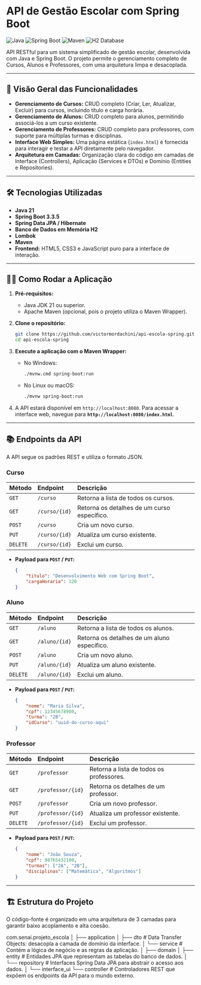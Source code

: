 # API de Gestão Escolar com Spring Boot

![Java](https://img.shields.io/badge/Java-21-blue.svg) ![Spring Boot](https://img.shields.io/badge/Spring_Boot-3.3.5-brightgreen.svg) ![Maven](https://img.shields.io/badge/Maven-4.0.0-red.svg) ![H2 Database](https://img.shields.io/badge/Database-H2-orange.svg)

API RESTful para um sistema simplificado de gestão escolar, desenvolvida com Java e Spring Boot. O projeto permite o gerenciamento completo de Cursos, Alunos e Professores, com uma arquitetura limpa e desacoplada.

---

## 🚀 Visão Geral das Funcionalidades

* **Gerenciamento de Cursos:** CRUD completo (Criar, Ler, Atualizar, Excluir) para cursos, incluindo título e carga horária.
* **Gerenciamento de Alunos:** CRUD completo para alunos, permitindo associá-los a um curso existente.
* **Gerenciamento de Professores:** CRUD completo para professores, com suporte para múltiplas turmas e disciplinas.
* **Interface Web Simples:** Uma página estática (`index.html`) é fornecida para interagir e testar a API diretamente pelo navegador.
* **Arquitetura em Camadas:** Organização clara do código em camadas de Interface (Controllers), Aplicação (Services e DTOs) e Domínio (Entities e Repositories).

---

## 🛠️ Tecnologias Utilizadas

* **Java 21**
* **Spring Boot 3.3.5**
* **Spring Data JPA / Hibernate**
* **Banco de Dados em Memória H2**
* **Lombok**
* **Maven**
* **Frontend:** HTML5, CSS3 e JavaScript puro para a interface de interação.

---

## 🏃‍♀️ Como Rodar a Aplicação

1.  **Pré-requisitos:**
    * Java JDK 21 ou superior.
    * Apache Maven (opcional, pois o projeto utiliza o Maven Wrapper).

2.  **Clone o repositório:**
    ```bash
    git clone https://github.com/victormordachini/api-escola-spring.git
    cd api-escola-spring
    ```

3.  **Execute a aplicação com o Maven Wrapper:**
    * No Windows:
        ```bash
        ./mvnw.cmd spring-boot:run
        ```
    * No Linux ou macOS:
        ```bash
        ./mvnw spring-boot:run
        ```

4.  A API estará disponível em `http://localhost:8080`. Para acessar a interface web, navegue para **`http://localhost:8080/index.html`**.

---

## 📚 Endpoints da API

A API segue os padrões REST e utiliza o formato JSON.

### **Curso**
| Método | Endpoint | Descrição |
| :--- | :--- | :--- |
| `GET` | `/curso` | Retorna a lista de todos os cursos. |
| `GET` | `/curso/{id}` | Retorna os detalhes de um curso específico. |
| `POST` | `/curso` | Cria um novo curso. |
| `PUT` | `/curso/{id}` | Atualiza um curso existente. |
| `DELETE`| `/curso/{id}` | Exclui um curso. |

* **Payload para `POST` / `PUT`:**
    ```json
    {
        "titulo": "Desenvolvimento Web com Spring Boot",
        "cargaHoraria": 120
    }
    ```

### **Aluno**
| Método | Endpoint | Descrição |
| :--- | :--- | :--- |
| `GET` | `/aluno` | Retorna a lista de todos os alunos. |
| `GET` | `/aluno/{id}` | Retorna os detalhes de um aluno específico. |
| `POST` | `/aluno` | Cria um novo aluno. |
| `PUT` | `/aluno/{id}` | Atualiza um aluno existente. |
| `DELETE`| `/aluno/{id}` | Exclui um aluno. |

* **Payload para `POST` / `PUT`:**
    ```json
    {
        "nome": "Maria Silva",
        "cpf": 12345678900,
        "turma": "2B",
        "idCurso": "uuid-do-curso-aqui"
    }
    ```

### **Professor**
| Método | Endpoint | Descrição |
| :--- | :--- | :--- |
| `GET` | `/professor` | Retorna a lista de todos os professores. |
| `GET` | `/professor/{id}`| Retorna os detalhes de um professor. |
| `POST` | `/professor` | Cria um novo professor. |
| `PUT` | `/professor/{id}` | Atualiza um professor existente. |
| `DELETE`| `/professor/{id}`| Exclui um professor. |

* **Payload para `POST` / `PUT`:**
    ```json
    {
        "nome": "João Souza",
        "cpf": 98765432100,
        "turmas": ["2A", "2B"],
        "disciplinas": ["Matemática", "Algoritmos"]
    }
    ```

---

## 🏗️ Estrutura do Projeto

O código-fonte é organizado em uma arquitetura de 3 camadas para garantir baixo acoplamento e alta coesão.

com.senai.projeto_escola
│
├── application
│   ├── dto         # Data Transfer Objects: desacopla a camada de domínio da interface.
│   └── service     # Contém a lógica de negócio e as regras da aplicação.
│
├── domain
│   ├── entity      # Entidades JPA que representam as tabelas do banco de dados.
│   └── repository  # Interfaces Spring Data JPA para abstrair o acesso aos dados.
│
└── interface_ui
└── controller  # Controladores REST que expõem os endpoints da API para o mundo externo.
